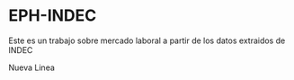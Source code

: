 # EPH-INDEC
Este es un trabajo sobre mercado laboral a partir de los datos extraidos de INDEC



Nueva Linea 




